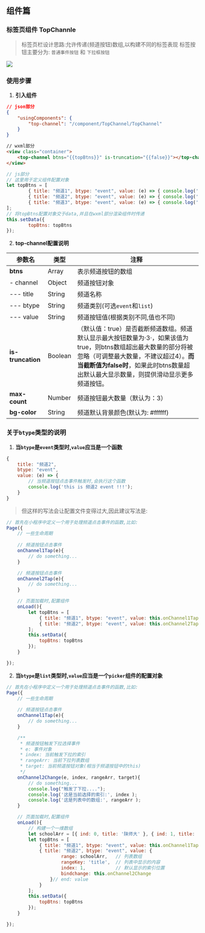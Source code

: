## 组件篇

### 标签页组件 TopChannle
> 标签页栏设计思路:允许传递(频道按钮)数组,以构建不同的标签表现
> 标签按钮主要分为: `普通事件按钮` 和 `下拉框按钮`

![](https://i.imgur.com/AmRjVTU.png)

### 使用步骤
1. **引入组件**
``` json
// json部分
{
    "usingComponents": {
        "top-channel": "/component/TopChannel/TopChannel"
    }
}
```
``` html
// wxml部分
<view class="container">
    <top-channel btns="{{topBtns}}" is-truncation="{{false}}"></top-channel>
</view>
```
``` javascript
// js部分
// 这里用于定义组件配置对象
let topBtns = [
        { title: "频道1", btype: "event", value: (e) => { console.log('this is 频道1 event !!!'); }},
        { title: "频道2", btype: "event", value: (e) => { console.log('this is 频道2 event !!!'); } },
		{ title: "频道3", btype: "event", value: (e) => { console.log('this is 频道3 event !!!'); } }
];
// 将topBtns配置对象交于data,并且在wxml部分渲染组件时传递
this.setData({
        topBtns: topBtns
});
```
2. **top-channel配置说明**

参数名 | 类型 | 注释
--------  | ------ | --------
**btns** | Array | 表示频道按钮的数组
 - channel | Object | 频道按钮对象
 --- title | String | 频道名称
 --- btype | String | 频道类别(可选`event`和`list`)
 --- value | String | 频道按钮值(根据类别不同,值也不同)
**is-truncation** | Boolean | （默认值：true）是否截断频道数组。频道默认显示最大按钮数量为·3·，如果该值为true，则btns数组超出最大数量的部分将被忽略（可调整最大数量，不建议超过4）。**而当截断值为false时**，如果此时btns数量超出默认最大显示数量，则提供滑动显示更多频道按钮。
**max-count** | Number | 频道按钮最大数量（默认为：3）
**bg-color** | String | 频道默认背景颜色(默认为: #ffffff)

### 关于`btype`类型的说明
1. **当`btype`是`event`类型时,`value`应当是一个函数**
``` javaScript
{ 
	title: "频道2", 
	btype: "event", 
	value: (e) => { 
		// 当频道按钮点击事件触发时,会执行这个函数
		console.log('this is 频道2 event !!!'); 
	} 
}
```
> 但这样的写法会让配置文件变得过大,因此建议写法是:
 
``` javaScript
// 首先在小程序中定义一个用于处理频道点击事件的函数,比如:
Page({
	// 一些生命周期
	
	// 频道按钮点击事件
	onChannel1Tap(e){
		// do something...
	}

	// 频道按钮点击事件
	onChannel2Tap(e){
		// do something...
	}

	// 页面加载时,配置组件
	onLoad(){
		let topBtns = [
	        { title: "频道1", btype: "event", value: this.onChannel1Tap },
	        { title: "频道2", btype: "event", value: this.onChannel2Tap }
		];
		this.setData({
	        topBtns: topBtns
	    });
	}

});
```
2. **当`btype`是`list`类型时,`value`应当是一个`picker`组件的配置对象**

``` javaScript
// 首先在小程序中定义一个用于处理频道点击事件的函数,比如:
Page({
	// 一些生命周期
	
	// 频道按钮点击事件
	onChannel1Tap(e){
		// do something...
	}

	/**
	 * 频道按钮触发下拉选择事件
	 * e: 事件对象
	 * index: 当前触发下拉的索引
	 * rangeArr: 当前下拉列表数组
	 * target: 当前频道按钮对象(相当于频道按钮中的this)
	 */
	onChannel2Change(e, index, rangeArr, target){
		// do something...
		console.log("触发了下拉....");
		console.log('这是当前选择的索引:', index );
		console.log('这是列表中的数组:', rangeArr );
	}

	// 页面加载时,配置组件
	onLoad(){
		// 构建一个一维数组
		let schoolArr = [{ ind: 0, title: '陕师大' }, { ind: 1, title: '西法大' }, { ind: 2, title: '外国语大学' }];
		let topBtns = [
	        { title: "频道1", btype: "event", value: this.onChannel1Tap },
	        { title: "频道2", btype: "event", value: {
	                range: schoolArr, 	// 列表数组
	                rangeKey: 'title', 	// 列表中显示的内容
	                index: 1,			// 默认显示的索引位置
	                bindchange: this.onChannel2Change
        		}// end: value 
			}
		];
		this.setData({
	        topBtns: topBtns
	    });
	}

});
```